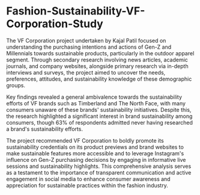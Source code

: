 # Fashion-Sustainability-VF-Corporation-Study
The VF Corporation project undertaken by Kajal Patil focused on understanding the purchasing intentions and actions of Gen-Z and Millennials towards sustainable products, particularly in the outdoor apparel segment. Through secondary research involving news articles, academic journals, and company websites, alongside primary research via in-depth interviews and surveys, the project aimed to uncover the needs, preferences, attitudes, and sustainability knowledge of these demographic groups.

Key findings revealed a general ambivalence towards the sustainability efforts of VF brands such as Timberland and The North Face, with many consumers unaware of these brands' sustainability initiatives. Despite this, the research highlighted a significant interest in brand sustainability among consumers, though 63% of respondents admitted never having researched a brand's sustainability efforts.

The project recommended VF Corporation to boldly promote its sustainability credentials on its product previews and brand websites to make sustainable features more accessible and to leverage Instagram's influence on Gen-Z purchasing decisions by engaging in informative live sessions and sustainability highlights. This comprehensive analysis serves as a testament to the importance of transparent communication and active engagement in social media to enhance consumer awareness and appreciation for sustainable practices within the fashion industry.
